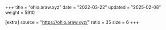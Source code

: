 +++
title = "ohio.araw.xyz"
date = "2022-03-22"
updated = "2025-02-08"
weight = 5910

[extra]
source = "https://ohio.araw.xyz/"
ratio = 35
size = 6
+++
